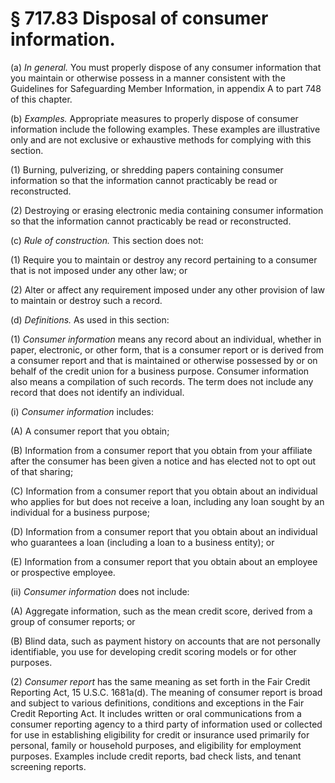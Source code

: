 # § 717.83   Disposal of consumer information.

(a) *In general.* You must properly dispose of any consumer information that you maintain or otherwise possess in a manner consistent with the Guidelines for Safeguarding Member Information, in appendix A to part 748 of this chapter.


(b) *Examples.* Appropriate measures to properly dispose of consumer information include the following examples. These examples are illustrative only and are not exclusive or exhaustive methods for complying with this section.


(1) Burning, pulverizing, or shredding papers containing consumer information so that the information cannot practicably be read or reconstructed.


(2) Destroying or erasing electronic media containing consumer information so that the information cannot practicably be read or reconstructed.


(c) *Rule of construction.* This section does not:


(1) Require you to maintain or destroy any record pertaining to a consumer that is not imposed under any other law; or


(2) Alter or affect any requirement imposed under any other provision of law to maintain or destroy such a record.


(d) *Definitions.* As used in this section:


(1) *Consumer information* means any record about an individual, whether in paper, electronic, or other form, that is a consumer report or is derived from a consumer report and that is maintained or otherwise possessed by or on behalf of the credit union for a business purpose. Consumer information also means a compilation of such records. The term does not include any record that does not identify an individual.


(i) *Consumer information* includes:


(A) A consumer report that you obtain;


(B) Information from a consumer report that you obtain from your affiliate after the consumer has been given a notice and has elected not to opt out of that sharing;


(C) Information from a consumer report that you obtain about an individual who applies for but does not receive a loan, including any loan sought by an individual for a business purpose;


(D) Information from a consumer report that you obtain about an individual who guarantees a loan (including a loan to a business entity); or


(E) Information from a consumer report that you obtain about an employee or prospective employee.


(ii) *Consumer information* does not include:


(A) Aggregate information, such as the mean credit score, derived from a group of consumer reports; or


(B) Blind data, such as payment history on accounts that are not personally identifiable, you use for developing credit scoring models or for other purposes.


(2) *Consumer report* has the same meaning as set forth in the Fair Credit Reporting Act, 15 U.S.C. 1681a(d). The meaning of consumer report is broad and subject to various definitions, conditions and exceptions in the Fair Credit Reporting Act. It includes written or oral communications from a consumer reporting agency to a third party of information used or collected for use in establishing eligibility for credit or insurance used primarily for personal, family or household purposes, and eligibility for employment purposes. Examples include credit reports, bad check lists, and tenant screening reports.




